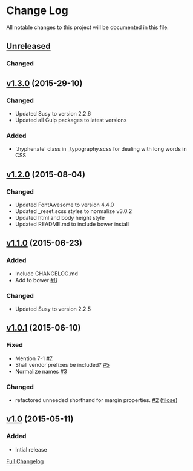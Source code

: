 # Change Log
All notable changes to this project will be documented in this file.

## [Unreleased](https://github.com/matt-harris/outline/tree/HEAD)

### Changed

## [v1.3.0](https://github.com/matt-harris/outline/tree/v1.2.0) (2015-29-10)

### Changed
- Updated Susy to version 2.2.6
- Updated all Gulp packages to latest versions

### Added
- '.hyphenate' class in _typography.scss for dealing with long words in CSS

## [v1.2.0](https://github.com/matt-harris/outline/tree/v1.2.0) (2015-08-04)

### Changed
- Updated FontAwesome to version 4.4.0
- Updated _reset.scss styles to normalize v3.0.2
- Updated html and body height style
- Updated README.md to include bower install

## [v1.1.0](https://github.com/matt-harris/outline/tree/v1.1.0) (2015-06-23)

### Added
- Include CHANGELOG.md
- Add to bower [\#8](https://github.com/matt-harris/outline/issues/8)

### Changed
- Updated Susy to version 2.2.5

## [v1.0.1](https://github.com/matt-harris/outline/tree/v1.0.1) (2015-06-10)

### Fixed
- Mention 7-1 [\#7](https://github.com/matt-harris/outline/issues/7)
- Shall vendor prefixes be included? [\#5](https://github.com/matt-harris/outline/issues/5)
- Normalize names [\#3](https://github.com/matt-harris/outline/issues/3)

### Changed
- refactored unneeded shorthand for margin properties. [\#2](https://github.com/matt-harris/outline/pull/2) ([filose](https://github.com/filose))

## [v1.0](https://github.com/matt-harris/outline/tree/v1.0) (2015-05-11)

### Added
- Intial release

[Full Changelog](https://github.com/matt-harris/outline/compare/v1.0.1...HEAD)